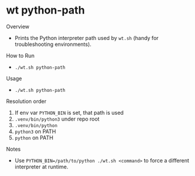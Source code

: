 # wt python-path

Overview
- Prints the Python interpreter path used by `wt.sh` (handy for troubleshooting environments).

How to Run
- `./wt.sh python-path`

Usage
- `./wt.sh python-path`

Resolution order
1) If env var `PYTHON_BIN` is set, that path is used
2) `.venv/bin/python3` under repo root
3) `.venv/bin/python`
4) `python3` on PATH
5) `python` on PATH

Notes
- Use `PYTHON_BIN=/path/to/python ./wt.sh <command>` to force a different interpreter at runtime.

